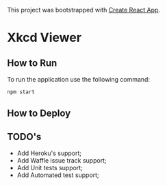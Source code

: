 This project was bootstrapped with [Create React App](https://github.com/facebookincubator/create-react-app).

# Xkcd Viewer


## How to Run

To run the application use the following command:

```bash
npm start
```

## How to Deploy


## TODO's
* Add Heroku's support;
* Add Waffle issue track support;
* Add Unit tests support;
* Add Automated test support;
